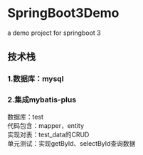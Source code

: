 # SpringBoot3Demo
a demo project for springboot 3 

## 技术栈
### 1.数据库：mysql
### 2.集成mybatis-plus
数据库：test<br>
代码包含：mapper，entity<br>
实现对表：test_data的CRUD<br>
单元测试：实现getById、selectById查询数据<br>




